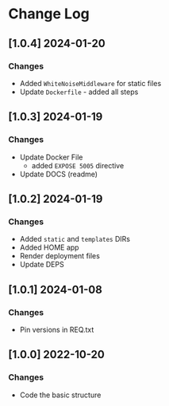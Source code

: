 # Change Log

## [1.0.4] 2024-01-20
### Changes

- Added `WhiteNoiseMiddleware` for static files
- Update `Dockerfile` - added all steps

## [1.0.3] 2024-01-19
### Changes

- Update Docker File
  - added `EXPOSE 5005` directive 
- Update DOCS (readme) 

## [1.0.2] 2024-01-19 
### Changes

- Added `static` and `templates` DIRs
- Added HOME app
- Render deployment files 
- Update DEPS  

## [1.0.1] 2024-01-08
### Changes

- Pin versions in REQ.txt

## [1.0.0] 2022-10-20
### Changes

- Code the basic structure

